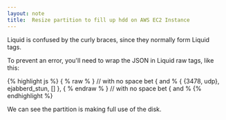 ```yaml
---
layout: note
title:  Resize partition to fill up hdd on AWS EC2 Instance
---
```

<p class="message">
Liquid is confused by the curly braces, since they normally form Liquid tags.

To prevent an error, you'll need to wrap the JSON in Liquid raw tags, like this:
</p>
{% highlight js %}
{ % raw % }          // with no space bet { and %
{ {3478, udp}, ejabberd_stun, [] },
{ % endraw % }       // with no space bet { and %
{% endhighlight %}

 We can see the partition is making full use of the disk. 
